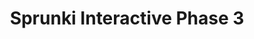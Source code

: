 ---
slug: sprunki-interactive-phase-3-1824
title: Sprunki Interactive Phase 3
description: "Sprunki Interactive Phase 3 is an exciting online game. Play for free directly in your browser!"
icon: /images/popular_mods/Sprunki Interactive Phase 3.png
url: https://wowtbc.net/sprunkin/interactive-phase3/index.html
previewImage: /images/popular_mods/Sprunki Interactive Phase 3.png
type: popular mods

# SEO配置
seo:
  title: "Sprunki Interactive Phase 3 - Play Free Online Game | Fun Browser Games"
  description: "Sprunki Interactive Phase 3 - Play this fun online game for free in your browser. No download required!"
  ogImage: "/images/popular_mods/Sprunki Interactive Phase 3.png"
  keywords: "sprunki-interactive-phase-3-1824, online game, browser game, free game, popular mods game, play online"

videoUrls:
  - https://www.youtube.com/embed/example1
  - https://www.youtube.com/embed/example2

whyPlay:
  title: "Why Play Sprunki Interactive Phase 3?"
  items:
    - "Immersive Gameplay: Sprunki Interactive Phase 3 offers an engaging and immersive gaming experience that will keep you entertained for hours"
    - "Challenging Levels: Test your skills with increasingly difficult challenges and obstacles"
    - "Beautiful Graphics: Enjoy stunning visuals and smooth animations that bring the game world to life"
    - "Regular Updates: New content and features are added regularly to keep the game fresh and exciting"
    - "Free to Play: Experience all the fun without spending a penny"
    - "Community Features: Connect with other players, share strategies, and compete for high scores"
    - "Cross-Platform: Play on any device with a web browser, no downloads required"

features:
  title: "Key Features of Sprunki Interactive Phase 3"
  image: "/images/popular_mods/Sprunki Interactive Phase 3.png"
  items:
    - "Intuitive Controls: Easy to learn controls make Sprunki Interactive Phase 3 accessible for players of all skill levels"
    - "Multiple Game Modes: Enjoy various gameplay options that provide different challenges and experiences"
    - "Character Customization: Personalize your gaming experience with unique characters and items"
    - "Achievement System: Complete special tasks to earn rewards and recognition"
    - "Leaderboards: Compete with players worldwide and see who can achieve the highest scores"

characteristics:
  title: "Game Characteristics"
  image: "/images/popular_mods/Sprunki Interactive Phase 3.png"
  items:
    - "Genre: Popular mods game with elements of strategy and skill"
    - "Difficulty: Suitable for both casual gamers and those seeking a challenge"
    - "Play Time: Quick sessions or extended gameplay, depending on your preference"
    - "Art Style: Vibrant and engaging visuals that enhance the gaming experience"
    - "Sound Design: Immersive audio that complements the gameplay perfectly"

info: "Sprunki Interactive Phase 3 is an exciting online game that offers players a unique and engaging gaming experience. With its intuitive controls, stunning visuals, and challenging gameplay, Sprunki Interactive Phase 3 provides hours of entertainment for players of all ages and skill levels. Whether you're looking for a quick gaming session during a break or an extended play session, Sprunki Interactive Phase 3 delivers an immersive experience that will keep you coming back for more. The game features multiple levels of increasing difficulty, ensuring that players are constantly challenged as they progress. With regular updates adding new content and features, Sprunki Interactive Phase 3 remains fresh and exciting, providing endless entertainment options for its growing community of players."

howToPlayIntro: "Welcome to Sprunki Interactive Phase 3! This guide will walk you through the basics and help you master the game. Whether you're a beginner or looking to improve your skills, these tips and instructions will enhance your gaming experience."

howToPlaySteps:
  - title: "Getting Started"
    description: "Begin your Sprunki Interactive Phase 3 adventure by familiarizing yourself with the controls. Use your keyboard or mouse to navigate through the game interface. The tutorial will guide you through the basic mechanics and help you understand the objectives."
  - title: "Understanding the Objectives"
    description: "In Sprunki Interactive Phase 3, your main goal is to progress through levels by completing specific objectives. Each level presents unique challenges that require different strategies and approaches."
  - title: "Mastering the Controls"
    description: "Practice using the controls to improve your precision and reaction time. Sprunki Interactive Phase 3 requires quick reflexes and strategic thinking to overcome obstacles and defeat opponents."
  - title: "Utilizing Power-ups"
    description: "Collect power-ups throughout the game to enhance your abilities and overcome difficult challenges. Each power-up offers unique advantages that can be crucial for success."
  - title: "Developing Strategies"
    description: "As you progress in Sprunki Interactive Phase 3, develop effective strategies for different scenarios. Analyze patterns, anticipate challenges, and adapt your approach to maximize your performance."

faq:
  title: "Frequently Asked Questions about Sprunki Interactive Phase 3"
  items:
    - question: "Is Sprunki Interactive Phase 3 free to play?"
      answer: "Yes, Sprunki Interactive Phase 3 is completely free to play directly in your web browser. No downloads or purchases are required to enjoy the full game experience."
    - question: "Can I play Sprunki Interactive Phase 3 on mobile devices?"
      answer: "Yes, Sprunki Interactive Phase 3 is optimized for both desktop and mobile play. You can enjoy the game on any device with a web browser and internet connection."
    - question: "Are there any in-game purchases?"
      answer: "While Sprunki Interactive Phase 3 is free to play, there may be optional in-game purchases available for cosmetic items or additional features that don't affect core gameplay."
    - question: "How often is Sprunki Interactive Phase 3 updated?"
      answer: "The developers regularly update Sprunki Interactive Phase 3 with new content, features, and improvements based on player feedback and game performance."
    - question: "Can I play Sprunki Interactive Phase 3 offline?"
      answer: "Currently, Sprunki Interactive Phase 3 requires an internet connection to play as it's a browser-based online game."
    - question: "Is Sprunki Interactive Phase 3 suitable for children?"
      answer: "Yes, Sprunki Interactive Phase 3 is designed to be family-friendly and suitable for players of all ages."
    - question: "How do I report bugs or issues?"
      answer: "If you encounter any problems while playing Sprunki Interactive Phase 3, you can report them through the game's support page or contact the developers directly through their website."
    - question: "Still Have Questions?"
      answer: "If you have additional questions about Sprunki Interactive Phase 3 that aren't covered in this FAQ, please visit our support center or contact our customer service team for assistance."
---